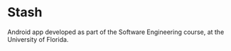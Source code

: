 # Stash
Android app developed as part of the Software Engineering course, at the University of Florida.

